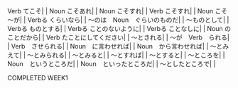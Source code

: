 Verb てこそ|  |
Noun こそあれ|  |
Noun こそすれ|  |
Verb こそすれ|  |
Noun こそ～が|  |
Verbる くらいなら|  |
～のは　Noun　ぐらいのものだ|  |
～ものとして|  |
Verbる ものとする|  |
Verbる ことのないように|  |
Verbる ことなしに|  |
Noun のことだから|  |
Verb たことにしてください|  |
～とされる|  |
～が　Verb　られる|  |
Verb　させられる|  |
Noun　に言わせれば|  |
Noun　から言わせれば|  |
～とみえて|  |
～とみられる|  |
～とみると|  |
～とすれば|  |
～とすると|  |
～ところを|  |
Noun　というところだ|  |
Noun　といったところだ|  |
～としたところで|  |


COMPLETED WEEK1
